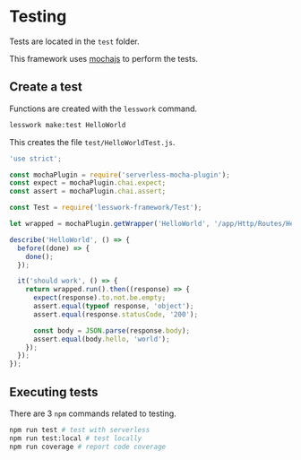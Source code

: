 # Testing
Tests are located in the `test` folder.

This framework uses [mochajs](https://mochajs.org/) to perform the tests. 


## Create a test
Functions are created with the `lesswork` command.

```bash
lesswork make:test HelloWorld
```

This creates the file `test/HelloWorldTest.js`.

```js
'use strict';

const mochaPlugin = require('serverless-mocha-plugin');
const expect = mochaPlugin.chai.expect;
const assert = mochaPlugin.chai.assert;

const Test = require('lesswork-framework/Test');

let wrapped = mochaPlugin.getWrapper('HelloWorld', '/app/Http/Routes/HelloWorldRoute', 'get');

describe('HelloWorld', () => {
  before((done) => {
    done();
  });

  it('should work', () => {
    return wrapped.run().then((response) => {
      expect(response).to.not.be.empty;
      assert.equal(typeof response, 'object');
      assert.equal(response.statusCode, '200');

      const body = JSON.parse(response.body);
      assert.equal(body.hello, 'world');
    });
  });
});
```

## Executing tests
There are 3 `npm` commands related to testing.

```bash
npm run test # test with serverless 
npm run test:local # test locally
npm run coverage # report code coverage
```